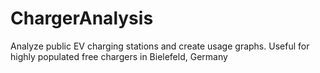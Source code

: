 # ChargerAnalysis
Analyze public EV charging stations and create usage graphs. Useful for highly populated free chargers in Bielefeld, Germany
